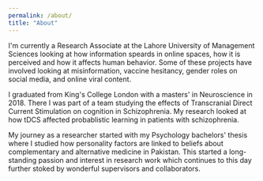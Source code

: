 ```yaml
---
permalink: /about/
title: "About"
---
```


I'm currently a Research Associate at the Lahore University of Management Sciences looking at how information speards in online spaces, how it is perceived and how it affects human behavior. Some of these projects have involved looking at misinformation, vaccine hesitancy, gender roles on social media, and online viral content.


I graduated from King's College London with a masters' in Neuroscience in 2018. There I was part of a team studying the effects of Transcranial Direct Current Stimulation on cognition in Schizophrenia. My research looked at how tDCS affected probablistic learning in patients with schizophrenia. 


My journey as a researcher started with my Psychology bachelors' thesis where I studied how personality factors are linked to beliefs about complementary and alternative medicine in Pakistan. This started a long-standing passion and interest in research work which continues to this day further stoked by wonderful supervisors and collaborators.
